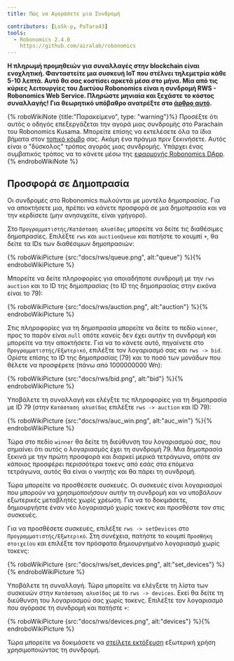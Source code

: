 ```yaml
---
title: Πώς να Αγοράσετε μια Συνδρομή

contributors: [LoSk-p, PaTara43]
tools:
  - Robonomics 2.4.0
    https://github.com/airalab/robonomics
---
```


**Η πληρωμή προμηθειών για συναλλαγές στην blockchain είναι ενοχλητική. Φανταστείτε μια συσκευή IoT που στέλνει τηλεμετρία κάθε 5-10 λεπτά. Αυτό θα σας κοστίσει αρκετά μέσα στο μήνα. Μία από τις κύριες λειτουργίες του Δικτύου Robonomics είναι η συνδρομή RWS - Robonomics Web Service. Πληρώστε μηνιαία και ξεχάστε το κόστος συναλλαγής! Για θεωρητικό υπόβαθρο ανατρέξτε στο [άρθρο αυτό](https://blog.aira.life/rws-overview-part-2-heterogeneous-tokenomics-afc209cc855).**


{% roboWikiNote {title:"Παρακείμενο", type: "warning"}%}   Προσέξτε ότι αυτός ο οδηγός επεξεργάζεται την αγορά μιας συνδρομής στο Parachain του Robonomics Kusama. Μπορείτε επίσης να εκτελέσετε όλα τα ίδια βήματα στον [τοπικό κόμβο](/docs/run-dev-node) σας.
Ακόμη ένα πράγμα πριν ξεκινήσετε. Αυτός είναι ο "δύσκολος" τρόπος αγοράς μιας συνδρομής. Υπάρχει ένας συμβατικός τρόπος να το κάνετε μέσω της [εφαρμογής Robonomics DApp](https://dapp.robonomics.network/#/).
{% endroboWikiNote %}

## Προσφορά σε Δημοπρασία

Οι συνδρομές στο Robonomics πωλούνται με μοντέλο δημοπρασίας. Για να αποκτήσετε μια, πρέπει να κάνετε προσφορά σε μια δημοπρασία και να την κερδίσετε (μην ανησυχείτε, είναι γρήγορο).

Στο `Προγραμματιστής/Κατάσταση αλυσίδας` μπορείτε να δείτε τις διαθέσιμες δημοπρασίες.
Επιλέξτε `rws` και `auctionQueue` και πατήστε το κουμπί `+`, θα δείτε τα IDs των διαθέσιμων δημοπρασιών:

{% roboWikiPicture {src:"docs/rws/queue.png", alt:"queue"} %}{% endroboWikiPicture %}

Μπορείτε να δείτε πληροφορίες για οποιαδήποτε συνδρομή με την `rws` `auction` και το ID της δημοπρασίας (το ID της δημοπρασίας στην εικόνα είναι το 79):

{% roboWikiPicture {src:"docs/rws/auction.png", alt:"auction"} %}{% endroboWikiPicture %}

Στις πληροφορίες για τη δημοπρασία μπορείτε να δείτε το πεδίο `winner`, προς το παρόν είναι `null` οπότε κανείς δεν έχει αυτήν τη συνδρομή και μπορείτε να την αποκτήσετε. Για να το κάνετε αυτό, πηγαίνετε στο `Προγραμματιστής/Εξωτερικό`, επιλέξτε τον λογαριασμό σας και `rws -> bid`. Ορίστε επίσης το ID της δημοπρασίας (79) και το ποσό των μονάδων που θέλετε να προσφέρετε (πάνω από 1000000000 Wn):

{% roboWikiPicture {src:"docs/rws/bid.png", alt:"bid"} %}{% endroboWikiPicture %}

Υποβάλετε τη συναλλαγή και ελέγξτε τις πληροφορίες για τη δημοπρασία με ID 79 (στην `Κατάσταση αλυσίδας` επιλέξτε `rws -> auction` και ID 79):

{% roboWikiPicture {src:"docs/rws/auc_win.png", alt:"auc_win"} %}{% endroboWikiPicture %}

Τώρα στο πεδίο `winner` θα δείτε τη διεύθυνση του λογαριασμού σας, που σημαίνει ότι αυτός ο λογαριασμός έχει τη συνδρομή 79. Μια δημοπρασία ξεκινά με την πρώτη προσφορά και διαρκεί μερικά τετράγωνα, οπότε αν κάποιος προσφέρει περισσότερα τοκενς από εσάς στα επόμενα τετράγωνα, αυτός θα είναι ο νικητής και θα πάρει τη συνδρομή.

Τώρα μπορείτε να προσθέσετε συσκευές. Οι συσκευές είναι λογαριασμοί που μπορούν να χρησιμοποιήσουν αυτήν τη συνδρομή και να υποβάλουν εξωτερικές μεταβλητές χωρίς χρέωση.
Για να το δοκιμάσετε, δημιουργήστε έναν νέο λογαριασμό χωρίς τοκενς και προσθέστε τον στις συσκευές.

Για να προσθέσετε συσκευές, επιλέξτε `rws -> setDevices` στο `Προγραμματιστής/Εξωτερικό`. Στη συνέχεια, πατήστε το κουμπί `Προσθήκη στοιχείου` και επιλέξτε τον πρόσφατα δημιουργημένο λογαριασμό χωρίς τοκενς:

{% roboWikiPicture {src:"docs/rws/set_devices.png", alt:"set_devices"} %}{% endroboWikiPicture %}

Υποβάλετε τη συναλλαγή. Τώρα μπορείτε να ελέγξετε τη λίστα των συσκευών στην `Κατάσταση αλυσίδας` με το `rws -> devices`. Εκεί θα δείτε τη διεύθυνση του λογαριασμού σας χωρίς τοκενς. Επιλέξτε τον λογαριασμό που αγόρασε τη συνδρομή και πατήστε `+`:

{% roboWikiPicture {src:"docs/rws/devices.png", alt:"devices"} %}{% endroboWikiPicture %}

Τώρα μπορείτε να δοκιμάσετε να [στείλετε εκτόξευση](/docs/subscription-launch) εξωτερική χρήση χρησιμοποιώντας τη συνδρομή.